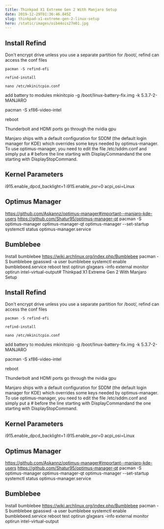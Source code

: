 ```yaml
---
title: Thinkpad X1 Extreme Gen 2 With Manjaro Setup
date: 2019-12-29T01:36:46.845Z
slug: thinkpad-x1-extreme-gen-2-linux-setup
hero: /static/images/oib44ois27m01.jpg
---
```

## Install Refind
Don't encrypt drive unless you use a separate partition for /boot/, refind can access the conf files

```pacman -S refind-efi```

```refind-install```

```nano /etc/mkinitcpio.conf```


add battery to modules
mkinitcpio -g /boot/linux-battery-fix.img -k 5.3.7-2-MANJARO

pacman -S xf86-video-intel


reboot

Thunderbolt and HDMI ports go through the nvidia gpu

Manjaro ships with a default configuration for SDDM (the default login manager for KDE) which overrides some keys needed by optimus-manager. To use optimus-manager, you need to edit the file /etc/sddm.conf and simply put a # before the line starting with DisplayCommandand the one starting with DisplayStopCommand.


## Kernel Parameters
i915.enable_dpcd_backlight=1 i915.enable_psr=0 acpi_osi=Linux

## Optimus Manager
https://github.com/Askannz/optimus-manager#important--manjaro-kde-users
https://github.com/Shatur95/optimus-manager-qt
pacman -S optimus-manager optimus-manager-qt
optimus-manager --set-startup
systemctl status optimus-manager.service

## Bumblebee
Install bumblebee
https://wiki.archlinux.org/index.php/Bumblebee
pacman -S bumblebee
gpasswd -a user bumblebee
systemctl enable bumblebeed.service
reboot
test
optirun glxgears -info
external monitor
optirun intel-virtual-output# Thinkpad X1 Extreme Gen 2 With Manjaro Setup

## Install Refind
Don't encrypt drive unless you use a separate partition for /boot/, refind can access the conf files

```pacman -S refind-efi```

```refind-install```

```nano /etc/mkinitcpio.conf```


add battery to modules
mkinitcpio -g /boot/linux-battery-fix.img -k 5.3.7-2-MANJARO

pacman -S xf86-video-intel


reboot

Thunderbolt and HDMI ports go through the nvidia gpu

Manjaro ships with a default configuration for SDDM (the default login manager for KDE) which overrides some keys needed by optimus-manager. To use optimus-manager, you need to edit the file /etc/sddm.conf and simply put a # before the line starting with DisplayCommandand the one starting with DisplayStopCommand.


## Kernel Parameters
i915.enable_dpcd_backlight=1 i915.enable_psr=0 acpi_osi=Linux

## Optimus Manager
https://github.com/Askannz/optimus-manager#important--manjaro-kde-users
https://github.com/Shatur95/optimus-manager-qt
pacman -S optimus-manager optimus-manager-qt
optimus-manager --set-startup
systemctl status optimus-manager.service

## Bumblebee
Install bumblebee
https://wiki.archlinux.org/index.php/Bumblebee
pacman -S bumblebee
gpasswd -a user bumblebee
systemctl enable bumblebeed.service
reboot
test
optirun glxgears -info
external monitor
optirun intel-virtual-output
